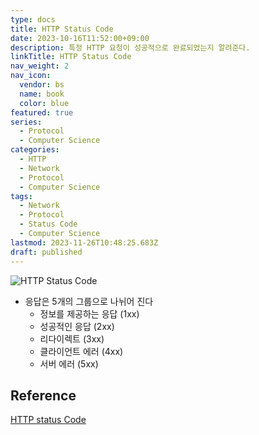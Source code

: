 ```yaml
---
type: docs
title: HTTP Status Code
date: 2023-10-16T11:52:00+09:00
description: 특정 HTTP 요청이 성공적으로 완료되었는지 알려준다.
linkTitle: HTTP Status Code
nav_weight: 2
nav_icon:
  vendor: bs
  name: book
  color: blue
featured: true
series:
  - Protocol
  - Computer Science
categories:
  - HTTP
  - Network
  - Protocol
  - Computer Science
tags:
  - Network
  - Protocol
  - Status Code
  - Computer Science
lastmod: 2023-11-26T10:48:25.683Z
draft: published
---
```


![HTTP Status Code](/computer-science/http-status-code.webp "https://octaviocode.medium.com/http-status-code-2a5622ea52a4")

- 응답은 5개의 그룹으로 나뉘어 진다
  - 정보를 제공하는 응답 (1xx)
  - 성공적인 응답 (2xx)
  - 리다이렉트 (3xx)
  - 클라이언트 에러 (4xx)
  - 서버 에러 (5xx)

## Reference

[HTTP status Code](https://developer.mozilla.org/ko/docs/Web/HTTP/Status)
